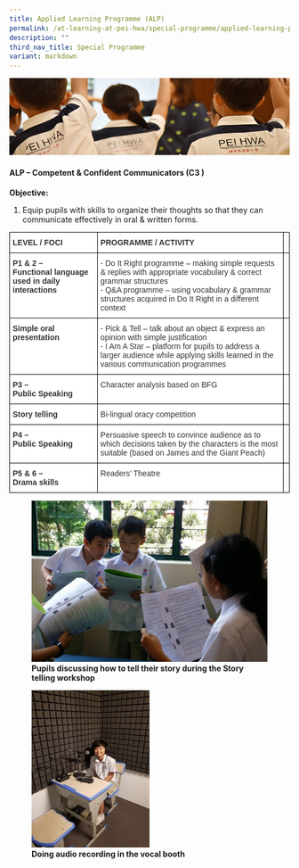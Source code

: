 ```yaml
---
title: Applied Learning Programme (ALP)
permalink: /at-learning-at-pei-hwa/special-programme/applied-learning-programme/
description: ""
third_nav_title: Special Programme
variant: markdown
---
```

![](/images/Website%20Banners%20Subpage/948x260%20masterhead%20-%20Learning%20at%20Pei%20Hwa2.jpg)
#### ALP – Competent &amp; Confident Communicators (C3 )

**Objective:**  
  
1.  Equip pupils with skills to organize their thoughts so that they can communicate effectively in oral &amp; written forms.

<style type="text/css">
.tg  {border-collapse:collapse;border-spacing:0;}
.tg td{border-color:black;border-style:solid;border-width:1px;font-family:Arial, sans-serif;font-size:14px;
  overflow:hidden;padding:10px 5px;word-break:normal;}
.tg th{border-color:black;border-style:solid;border-width:1px;font-family:Arial, sans-serif;font-size:14px;
  font-weight:normal;overflow:hidden;padding:10px 5px;word-break:normal;}
.tg .tg-citn{background-color:#FFF;color:#333;text-align:left;vertical-align:top}
.tg .tg-rdtm{background-color:#FFF;color:#333;font-weight:bold;text-align:left;vertical-align:top}
.tg .tg-0lax{text-align:left;vertical-align:top}
</style>
<table class="tg">
<thead>
  <tr>
    <th class="tg-rdtm">LEVEL / FOCI</th>
    <th class="tg-rdtm">PROGRAMME / ACTIVITY<br></th>
    <th class="tg-0lax"></th>
  </tr>
</thead>
<tbody>
  <tr>
    <td class="tg-rdtm">P1 &amp; 2 –<br>Functional language used in daily interactions</td>
    <td class="tg-citn"><span style="background-color:initial">- Do It Right programme – making simple requests &amp; replies with appropriate vocabulary &amp; correct grammar structures</span><br>- Q&amp;A programme – using vocabulary &amp; grammar structures acquired in Do It Right in a different context</td>
    <td class="tg-0lax"></td>
  </tr>
  <tr>
    <td class="tg-citn"><span style="font-weight:bold">Simple oral presentation</span></td>
    <td class="tg-citn"><span style="background-color:initial">- Pick &amp; Tell – talk about an object &amp; express an opinion with simple justification</span><br>- I Am A Star – platform for pupils to address a larger audience while applying skills learned in the various communication programmes</td>
    <td class="tg-0lax"></td>
  </tr>
  <tr>
    <td class="tg-rdtm">P3 – <br>Public Speaking</td>
    <td class="tg-citn">Character analysis based on BFG</td>
    <td class="tg-0lax"></td>
  </tr>
  <tr>
    <td class="tg-citn"><span style="font-weight:bold">Story telling</span><br></td>
    <td class="tg-citn">Bi-lingual oracy competition</td>
    <td class="tg-0lax"></td>
  </tr>
  <tr>
    <td class="tg-rdtm">P4 –<br>Public Speaking</td>
    <td class="tg-citn">Persuasive speech to convince audience as to which decisions taken by the characters is the most suitable (based on James and the Giant Peach)</td>
    <td class="tg-0lax"></td>
  </tr>
  <tr>
    <td class="tg-rdtm">P5 &amp; 6 – <br>Drama skills</td>
    <td class="tg-citn">Readers’ Theatre</td>
    <td class="tg-0lax"></td>
  </tr>
</tbody>
</table>

<figure>
<img src="/images/Pupils%20discussing%20their%20story.jpg">
<figcaption> <strong>Pupils discussing how to tell their story during the Story telling workshop</strong> </figcaption>
</figure>

<figure>
<img src="/images/Audio%20recording%20in%20vocal%20booth.jpg" style="width:50%">
<figcaption> <strong>Doing audio recording in the vocal booth</strong> </figcaption>
</figure>